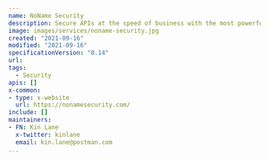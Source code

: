 ```yaml
---
name: NoName Security
description: Secure APIs at the speed of business with the most powerful, complete, and easy-to-use API Security Platform.
image: images/services/noname-security.jpg
created: "2021-09-16"
modified: "2021-09-16"
specificationVersion: "0.14"
url: 
tags:
  - Security
apis: []
x-common:
- type: x-website
  url: https://nonamesecurity.com/
include: []
maintainers:
- FN: Kin Lane
  x-twitter: kinlane
  email: kin.lane@postman.com
...
```

